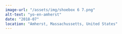 ```yaml
---
image-url: "/assets/img/shoebox 6 7.png"
alt-text: "yo-en-amherst"
date: "2018-07"
location: "Amherst, Massachussetts, United States"
---
```


